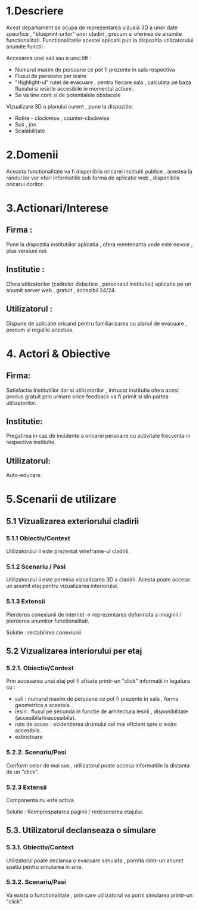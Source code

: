 # 1.Descriere
Acest departament se ocupa de reprezentarea vizuala 3D a unor date specifice ,  "blueprint-urilor" unor cladiri , precum si oferirea de anumite functionalitati.
      Functionalitatile acestei aplicatii pun la dispozitia utilizatorului anumite functii :

Accesarea unei sali sau a unui lift :
* Numarul maxim de persoane ce pot fi prezente in sala respectiva
* Fluxul de persoane per iesire
* "Highlight-ul" rutei de evacuare , pentru fiecare sala , calculata pe baza fluxului si iesirile accesibile in momentul actiunii.
* Se va tine cont si de potentialele obstacole

Vizualizare 3D a planului curent , pune la dispozitie:

* Rotire - clockwise , counter-clockwise
* Sus , jos
* Scalabilitate

# 2.Domenii

Aceasta functionalitate va fi disponibila oricarei institutii publice , acestea la randul lor vor oferi informatiile sub forma de aplicatie web , disponibila oricarui doritor.

# 3.Actionari/Interese

## Firma :
Pune la dispozitia institutiilor  aplicatia , ofera mentenanta unde este nevoie , plus versiuni noi.
## Institutie : 
Ofera utilizatorilor (cadrelor didactice , personalul institutiei) aplicatie pe un anumit server web , gratuit , accesibil 24/24.
## Utilizatorul : 
Dispune de aplicatie oricand pentru familiarizarea cu planul de evacuare , precum si regulile acestuia.

# 4. Actori & Obiective

## Firma: 
Satisfactia Institutiilor dar si utilizatorilor , intrucat institutia ofera acest produs gratuit prin urmare orice feedback va fi primit si din partea utilizatorilor.
## Institutie:
Pregatirea in caz de incidente a  oricarei persoane cu activitate frecventa in respectiva institutie.
## Utilizatorul: 
Auto-educare.

# 5.Scenarii de utilizare

##  5.1 Vizualizarea exteriorului cladirii

### 5.1.1 Obiectiv/Context

Utilizatorului ii este prezentat wireframe-ul cladirii.

### 5.1.2 Scenariu / Pasi

Utilizatorului ii este permisa vizualizarea 3D a cladirii. Acesta poate accesa un anumit etaj pentru vizualizarea interiorului.

### 5.1.3 Extensii

Pierderea conexiunii de internet -> reprezentarea deformata a imaginii / pierderea anumitor functionalitati.

Solutie : restabilirea conexiunii 

## 5.2 Vizualizarea interiorului per etaj

### 5.2.1. 	Obiectiv/Context

Prin accesarea unui etaj pot fi afisate printr-un "click" informatii in legatura cu :

* sali :  numarul maxim de persoane ce pot fi prezente in sala , forma geometrica a acesteia.
* iesiri : fluxul pe secunda in functie de arhitectura iesirii , disponibilitate (accesibila/inaccesibila).
* rute de acces : evidentierea drumului cel mai eficient spre o iesire accesibila.
* extinctoare

### 5.2.2. Scenariu/Pasi

Conform celor de mai sus , utilizatorul poate accesa informatiile la distanta de un "click".

### 5.2.3 Extensii

Componenta nu este activa.

Solutie : Reimprospatarea paginii / redesenarea etajului.

## 5.3. Utilizatorul declanseaza o simulare

### 5.3.1. Obiectiv/Context

Utilizatorul poate declansa o evacuare simulata  , pornita dintr-un anumit spatiu pentru simularea in sine.

### 5.3.2. Scenariu/Pasi

Va exista o functionalitate , prin care utilizatorul va porni simularea printr-un "click".









